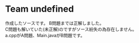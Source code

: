 # Team undefined
作成したソースです。
B問題までは正解しました。  
C問題も解いていた(未正解)のですがソース紛失の為存在しません。  
a.cppがA問題、Main.javaがB問題です。
